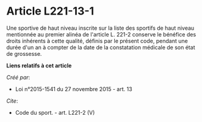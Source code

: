 # Article L221-13-1

Une sportive de haut niveau inscrite sur la liste des sportifs de haut niveau mentionnée au premier alinéa de l'article L.
221-2 conserve le bénéfice des droits inhérents à cette qualité, définis par le présent code, pendant une durée d'un an à
compter de la date de la constatation médicale de son état de grossesse.

**Liens relatifs à cet article**

_Créé par_:

  - Loi n°2015-1541 du 27 novembre 2015 - art. 13

_Cite_:

  - Code du sport. - art. L221-2 (V)
